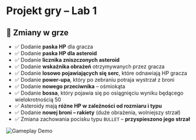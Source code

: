 
# Projekt gry – Lab 1

## 🔄 Zmiany w grze

- ✅ Dodanie **paska HP** dla gracza
- ✅ Dodanie **paska HP dla asteroid**
- ✅ Dodanie **licznika zniszczonych asteroid**
- ✅ Dodanie **wskaźnika obrażeń** otrzymywanych przez gracza
- ✅ Dodanie **losowo pojawiających się serc**, które odnawiają HP gracza
- ✅ Dodanie **power-upa**, który po zebraniu potraja wystrzał z broni
- ✅ Dodanie **nowego przeciwnika** – ośmiokąta
- ✅ Dodanie **bossa**, który pojawia się po osiągnięciu wyniku będącego wielokrotnością 50
- ✅ Asteroidy mają **różne HP w zależności od rozmiaru i typu**
- ✅ Dodanie **nowej broni – rakiety** (duże obrażenia, wolniejszy strzał)
- ✅ Zmiana zachowania pocisku typu `BULLET` – **przyspieszono jego strzał**


![Gameplay Demo](results/lab1.gif)

